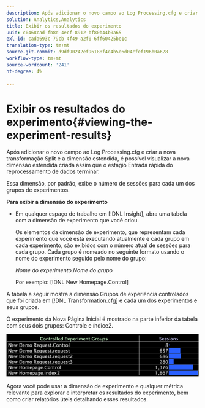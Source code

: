 ```yaml
---
description: Após adicionar o novo campo ao Log Processing.cfg e criar a nova transformação Split e a dimensão estendida, é possível visualizar a nova dimensão estendida criada assim que o estágio Entrada rápida do reprocessamento de dados terminar.
solution: Analytics,Analytics
title: Exibir os resultados do experimento
uuid: c0468cad-fb8d-4ecf-8912-bf80b44b0a65
exl-id: cada693c-79cb-4f49-a2f0-6ff60425be1c
translation-type: tm+mt
source-git-commit: d9df90242ef96188f4e4b5e6d04cfef196b0a628
workflow-type: tm+mt
source-wordcount: '241'
ht-degree: 4%

---
```


# Exibir os resultados do experimento{#viewing-the-experiment-results}

Após adicionar o novo campo ao Log Processing.cfg e criar a nova transformação Split e a dimensão estendida, é possível visualizar a nova dimensão estendida criada assim que o estágio Entrada rápida do reprocessamento de dados terminar.

Essa dimensão, por padrão, exibe o número de sessões para cada um dos grupos de experimentos.

**Para exibir a dimensão do experimento**

* Em qualquer espaço de trabalho em [!DNL Insight], abra uma tabela com a dimensão de experimento que você criou.

   Os elementos da dimensão de experimento, que representam cada experimento que você está executando atualmente e cada grupo em cada experimento, são exibidos com o número atual de sessões para cada grupo. Cada grupo é nomeado no seguinte formato usando o nome do experimento seguido pelo nome do grupo:

   *Nome do experimento.Nome do grupo*

   Por exemplo: [!DNL New Homepage.Control]

A tabela a seguir mostra a dimensão Grupos de experiência controlados que foi criada em [!DNL Transformation.cfg] e cada um dos experimentos e seus grupos.

O experimento da Nova Página Inicial é mostrado na parte inferior da tabela com seus dois grupos: Controle e índice2.

![](assets/controlledexpgrps.png)

Agora você pode usar a dimensão de experimento e qualquer métrica relevante para explorar e interpretar os resultados do experimento, bem como criar relatórios úteis detalhando esses resultados.
